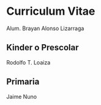 # Curriculum Vitae
Alum. Brayan Alonso Lizarraga

## Kinder o Prescolar
Rodolfo T. Loaiza

## Primaria
Jaime Nuno